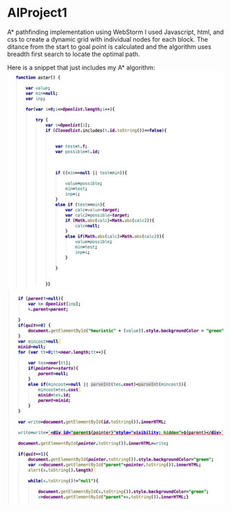 # AIProject1

A* pathfinding implementation using WebStorm I used Javascript, html, and css to create a dynamic grid with individual nodes for each block. The ditance from the start to goal point is calculated and the algorithm uses breadth first search to locate the optimal path. 

Here is a snippet that just includes my A* algorithm:
<img src="https://github.com/jm5967a/AIProject1/blob/master/Screen%20Shot%202016-10-24%20at%206.55.06%20PM.png" width="500"/>
<img src="https://github.com/jm5967a/AIProject1/blob/master/Screen%20Shot%202016-10-24%20at%206.55.18%20PM.png" width="500"/>
